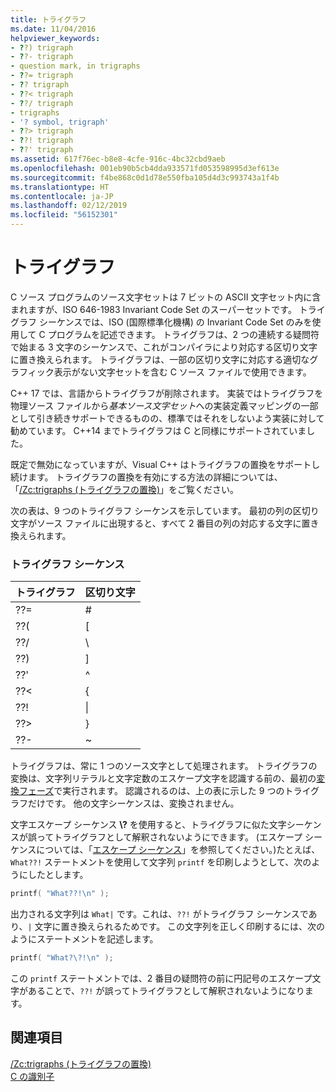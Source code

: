 ```yaml
---
title: トライグラフ
ms.date: 11/04/2016
helpviewer_keywords:
- ??) trigraph
- ??- trigraph
- question mark, in trigraphs
- ??= trigraph
- ?? trigraph
- ??< trigraph
- ??/ trigraph
- trigraphs
- '? symbol, trigraph'
- ??> trigraph
- ??! trigraph
- ??' trigraph
ms.assetid: 617f76ec-b8e8-4cfe-916c-4bc32cbd9aeb
ms.openlocfilehash: 001eb90b5cb4dda933571fd053598995d3ef613e
ms.sourcegitcommit: f4be868c0d1d78e550fba105d4d3c993743a1f4b
ms.translationtype: HT
ms.contentlocale: ja-JP
ms.lasthandoff: 02/12/2019
ms.locfileid: "56152301"
---
```

# <a name="trigraphs"></a>トライグラフ

C ソース プログラムのソース文字セットは 7 ビットの ASCII 文字セット内に含まれますが、ISO 646-1983 Invariant Code Set のスーパーセットです。 トライグラフ シーケンスでは、ISO (国際標準化機構) の Invariant Code Set のみを使用して C プログラムを記述できます。 トライグラフは、2 つの連続する疑問符で始まる 3 文字のシーケンスで、これがコンパイラにより対応する区切り文字に置き換えられます。 トライグラフは、一部の区切り文字に対応する適切なグラフィック表示がない文字セットを含む C ソース ファイルで使用できます。

C++ 17 では、言語からトライグラフが削除されます。 実装ではトライグラフを物理ソース ファイルから*基本ソース文字セット*への実装定義マッピングの一部として引き続きサポートできるものの、標準ではそれをしないよう実装に対して勧めています。 C++14 までトライグラフは C と同様にサポートされていました。

既定で無効になっていますが、Visual C++ はトライグラフの置換をサポートし続けます。 トライグラフの置換を有効にする方法の詳細については、「[/Zc:trigraphs (トライグラフの置換)](../build/reference/zc-trigraphs-trigraphs-substitution.md)」をご覧ください。

次の表は、9 つのトライグラフ シーケンスを示しています。 最初の列の区切り文字がソース ファイルに出現すると、すべて 2 番目の列の対応する文字に置き換えられます。

### <a name="trigraph-sequences"></a>トライグラフ シーケンス

| トライグラフ | 区切り文字 |
|----------|-----------------------|
| ??= | # |
| ??( | \[ |
| ??/ | \\ |
| ??) | ] |
| ??' | ^ |
| ??\< | { |
| ??! | &#124; |
| ??> | } |
| ??- | ~ |

トライグラフは、常に 1 つのソース文字として処理されます。 トライグラフの変換は、文字列リテラルと文字定数のエスケープ文字を認識する前の、最初の[変換フェーズ](../preprocessor/phases-of-translation.md)で実行されます。 認識されるのは、上の表に示した 9 つのトライグラフだけです。 他の文字シーケンスは、変換されません。

文字エスケープ シーケンス **\\?** を使用すると、トライグラフに似た文字シーケンスが誤ってトライグラフとして解釈されないようにできます。 (エスケープ シーケンスについては、「[エスケープ シーケンス](../c-language/escape-sequences.md)」を参照してください。)たとえば、`What??!` ステートメントを使用して文字列 `printf` を印刷しようとして、次のようにしたとします。

```C
printf( "What??!\n" );
```

出力される文字列は `What|` です。これは、`??!` がトライグラフ シーケンスであり、`|` 文字に置き換えられるためです。 この文字列を正しく印刷するには、次のようにステートメントを記述します。

```C
printf( "What?\?!\n" );
```

この `printf` ステートメントでは、2 番目の疑問符の前に円記号のエスケープ文字があることで、`??!` が誤ってトライグラフとして解釈されないようになります。

## <a name="see-also"></a>関連項目

[/Zc:trigraphs (トライグラフの置換)](../build/reference/zc-trigraphs-trigraphs-substitution.md)<br/>
[C の識別子](../c-language/c-identifiers.md)

